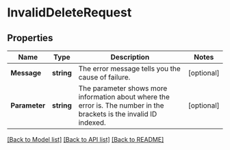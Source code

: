 # InvalidDeleteRequest

## Properties

Name | Type | Description | Notes
------------ | ------------- | ------------- | -------------
**Message** | **string** | The error message tells you the cause of failure. |[optional] 
**Parameter** | **string** | The parameter shows more information about where the error is. The number in the brackets is the invalid ID indexed. |[optional] 

[[Back to Model list]](../README.md#documentation-for-models) [[Back to API list]](../README.md#documentation-for-api-endpoints) [[Back to README]](../README.md)


